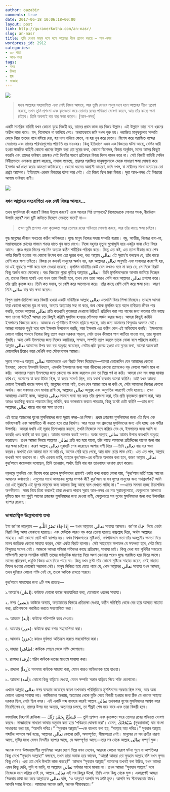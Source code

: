 ```yaml
---
author: oazabir
comments: true
date: 2017-06-18 10:06:18+00:00
layout: post
link: http://quranerkotha.com/an-nasr/
slug: an-nasr
title: তুমি দেখবে মানুষ দলে দলে আল্লাহর দীনে প্রবেশ করছে — আন-নসর
wordpress_id: 2912
categories:
- ৩০ পারা
- আন-নসর
tags:
- নসর
- বিজয়
- যুদ্ধ
- সাব্বাহা
---
```


![](http://quranerkotha.com/wp-content/uploads/2017/06/110.png)


<blockquote>যখন আল্লাহর সহযোগিতা এবং সেই বিজয় আসবে, আর তুমি দেখবে মানুষ দলে দলে আল্লাহর দীনে প্রবেশ করছে, তখন তুমি প্রশংসা এবং কৃতজ্ঞতা ভরে তোমার রবের পবিত্রতা ঘোষণা করবে, আর তাঁর কাছে ক্ষমা চাইবে। তিনি অবশ্যই বার বার ক্ষমা করেন। [আন-নসর]</blockquote>


একটি সামরিক বাহিনী যখন কোনো যুদ্ধে বিজয়ী হয়, তাদের প্রথম কাজ হয় বিজয় উল্লাস। এই উল্লাসে তারা নানা ধরনের অশ্লীল কাজ করে। মদ, বিনোদনে গা ভাসিয়ে দেয়। অন্যায়ভাবে জমি দখল শুরু হয়। পরাজিত মানুষগুলোর সম্পত্তি কেড়ে নিয়ে তাদের পথে বসিয়ে দেয়, হয় দাস বানিয়ে ফেলে, না হয় খুন করে ফেলে। বিশেষ করে পরাজিত পক্ষের নেতাদের এবং তাদের পরিবারগুলোর পরিণতি হয় ভয়ংকর। কিন্তু ইতিহাসে এমন এক বিজয়ের ঘটনা আছে, যেদিন জয়ী হওয়া সামরিক বাহিনী কোনো ধরনের উল্লাস করা তো দূরের কথা, কোনো বিনোদন, বিজয় অনুষ্ঠান, মদের আসর কিছুই করেনি এবং তাদের ভবিষ্যৎ প্রজন্মও সেই দিনটির স্মরণে প্রতিবছর বিজয় দিবস পালন করে না। সেই বিজয়ী বাহিনী সেদিন বিনীতভাবে এলাকায় প্রবেশ করেছে, নামাজ পড়েছে, তারপর পরাজিত মানুষগুলোকে ডেকে সাধারণ ক্ষমা ঘোষণা করে ইসলাম ধর্ম গ্রহণ করার আমন্ত্রণ জানিয়েছে। কোনো ধরনের আগ্রাসী আচরণ, জমি দখল, বা নারীদের সাথে অন্যায়ের তো প্রশ্নই আসেনা। ইতিহাসে এরকম বিজয়ের ঘটনা আর নেই। এই বিজয় ছিল মক্কা বিজয়। সুরা আন-নসর এই বিজয়ের আগাম ভবিষ্যৎ বাণী।<!-- more -->

![](http://quranerkotha.com/wp-content/uploads/2017/06/110_title.png)


### যখন আল্লাহর সহযোগিতা এবং সেই বিজয় আসবে...


তখন মুসলিমরা কী করবে? বিজয় উল্লাস করবে? একে অন্যের পিঠ চাপড়াবে? নিজেদেরকে সোনার পদক, বীরউত্তম উপাধি দেবে? লম্বা ছুটি কাটাতে বিদেশে বেড়াতে যাবে? না—


<blockquote>তখন তুমি প্রশংসা এবং কৃতজ্ঞতা ভরে তোমার রবের পবিত্রতা ঘোষণা করবে, আর তাঁর কাছে ক্ষমা চাইবে।</blockquote>


যুদ্ধ মানুষের জীবনে সবচেয়ে কঠিন অভিজ্ঞতা। যুদ্ধে মানুষ নিজের সহায় সম্পত্তি হারায়। বন্ধু, আত্মীয়, নিজের বাবা-মা, সন্তানদেরকে চোখের সামনে শত্রুর হাতে খুন হতে দেখে। নিজে বহুবার মৃত্যুর মুখোমুখি হয়ে একটুর জন্য বেঁচে ফিরে আসে। প্রচণ্ড গরমে দিনের পর দিন অত্যন্ত কঠিন শারীরিক পরিশ্রম করে। কিন্তু এত কষ্ট, এত ত্যাগ স্বীকার করে শেষ পর্যন্ত বিজয়ী হওয়ার পর কোনো উৎসব করা তো দূরের কথা, বরং আল্লাহ تعالى এই সূরাহ’য় বলছেন যে, তাঁর কাছে বেশি করে ক্ষমা চাইতে। বিজয় যে কখনই মানুষের অর্জন নয়, বরং আল্লাহর تعالى অনুমতি এবং সাহায্যর কারণেই হয়, তা এই সূরাহ’য় স্পষ্ট করে বলে দেওয়া হয়েছে। মুসলিম বাহিনীর কেউ যেন কখনও মনে না করে যে, সে নিজে বিরাট কিছু অর্জন করে ফেলেছে। বরং বিজয়ের পুরো কৃতিত্ব আল্লাহর تعالى। তিনি মুসলিমদেরকে আগাম জানিয়ে দিচ্ছেন যে, তাদের বিজয় হবেই এবং যখন তারা বিজয়ী হবে, তখন যেন তারা আরও বেশি করে আল্লাহর تعالى প্রশংসা করে। তাঁর প্রতি কৃতজ্ঞ হয়। তিনি কত মহান, তা বেশি করে আলোচনা করে। তাঁর কাছে বেশি বেশি করে ক্ষমা চায়। কারণ তিনি تعالى বার বার ক্ষমা করেন।

বিপুল ত্যাগ-তিতিক্ষা করে বিজয়ী হওয়া একটি বাহিনীকে আল্লাহ تعالى এতখানি বিনয় শিক্ষা দিচ্ছেন। তাহলে আমরা যারা কোনো ধরনের যুদ্ধ না করে, অন্যায় অত্যাচার সহ্য না করে, জন্ম থেকে মুসলিম হয়ে বহাল তবিয়তে জীবন পার করছি, তাদের আল্লাহর تعالى প্রতি কতখানি কৃতজ্ঞতা দেখানো উচিত? প্রতিদিন করা শত পাপের জন্য কতবার তাঁর কাছে ক্ষমা চাওয়া উচিত? আমরা তো কিছুই করিনি মুসলিম হওয়ার সৌভাগ্য অর্জন করার জন্য। আমরা কিছুই করিনি ইসলামের বিজয়ের জন্য। আজকে যে পৃথিবীতে ইসলাম ছড়িয়ে পড়ছে, তার জন্য আমাদের বিন্দুমাত্র অবদান নেই। আমরা আজকে শুধুই ঘরে বসে ইসলাম উপভোগ করছি, আর ইসলাম এত কঠিন কেন এই অভিযোগ করছি। ইসলামের কোনো দায়িত্ব পালনে নিজের কিছু ত্যাগ করার দরকার পড়লে, সেটা তখন কীভাবে পাশ কাটিয়ে যাওয়া যায়, তার সুযোগ খুঁজছি। অন্য কেউ ইসলামের জন্য নিজের ক্যারিয়ার, সম্মান, সম্পত্তি ত্যাগ করলে তাকে বোকা বলে পরিহাস করছি। আল্লাহ تعالى আমাদের উপর কত বড় অনুগ্রহ করেছেন, সেটার প্রতি কৃতজ্ঞ হওয়া তো দূরের কথা, আমরা অনেকেই কোনোদিন চিন্তাও করে দেখিনি কত সৌভাগ্যবান আমরা।

সূরাহ নসর-এ আল্লাহ تعالى আমাদেরকে এক বিরাট শিক্ষা দিয়েছেন—আমরা কোনোদিন যেন আমাদের কোনো ইবাদাত, কোনো ইসলামি উদ্যোগ, এমনকি ইসলামের জন্য সারা জীবনের কোনো ত্যাগকেও বড় কোনো অর্জন মনে না করি। আমাদের সন্তান ইসলামের জন্য কোনো বড় কাজ করলেও যেন তা নিয়ে গর্ব না করি। আমরা যেন সব সময় মাথায় রাখি যে, আমাদের যা করা উচিত ছিল, যা করার সামর্থ্য ছিল, তার যথার্থ ব্যবহার আমরা করিনি। তাই যখন আমরা কোনো ইসলামি কাজে সফল হই, মানুষের বাহবা পাই, তখন যেন আমরা মনে না করি যে, সেটা আমাদের নিজের কোনো অর্জন। বরং সবসময় যেন মাথায় রাখি যে, আল্লাহর تعالى অনুগ্রহ এবং অনুমতির কারণেই সেটা হয়েছে। তখন আমাদের একটাই কাজ, আল্লাহর تعالى সামনে মাথা নত করে তাঁর প্রশংসা করা, তাঁর প্রতি কৃতজ্ঞতা প্রকাশ করা, আর আরও কতকিছু করতে পারতাম কিন্তু করিনি, কত ভালভাবে করতে পারতাম, কিন্তু যথেষ্ট চেষ্টা করিনি —তার জন্য আল্লাহর تعالى কাছে বার বার ক্ষমা চাওয়া।
[^^৩]: 
এই হচ্ছে আজকের যুগের মুসলিমদের জন্য সূরাহ নসর-এর শিক্ষা। প্রথম প্রজন্মের মুসলিমদের জন্য এটা ছিল এক ভবিষ্যৎবাণী এবং আগামীতে কী করতে হবে তার নির্দেশ। আর পরের সব প্রজন্মের মুসলিমদের জন্য এটা হচ্ছে এক গভীর উপলব্ধি। আমরা যখনি এই সূরাহ তিলাওয়াত করবো, তখনি নিজেকে মনে করিয়ে দেব যে, ইসলামের জন্য আমি যা করেছি এবং করছি তা কত তুচ্ছ। আমার অবদান কতই নগণ্য। অথচ আল্লাহ تعالى আমার উপরে কতখানি অনুগ্রহ করেছেন। তখন আমরা বিনয়ে আল্লাহর تعالى প্রতি নত হয়ে যাবো, তাঁর কাছে আমাদের প্রতিদিনের পাপের জন্য বার বার ক্ষমা চাইবো। কারণ আল্লাহ تعالى সূরাহটি শেষ করেছেন আশার বাণী দিয়ে —তিনি تعالى বার বার ক্ষমা করেন। কখনই যেন আমরা মনে না করি যে, অনেক দেরি হয়ে গেছে, আর মাফ চেয়ে লাভ নেই। এত এত পাপ, আল্লাহ কখনই ক্ষমা করবেন না। যদি এরকম ভাবি, তাহলে কুর‘আন-এর বাণীকে অপমান করা হবে, কারণ আল্লাহ تعالى কুর‘আনে কয়েকবার বলেছেন, তিনি তাওয়াব, অর্থাৎ তিনি বার বার তাওবাহর দরখাস্ত গ্রহণ করেন।

নড়বড়ে মুসলিম এবং বিশেষ করে প্রাক্তন মুসলিমদের প্রায়শই একটা কথা বলতে শোনা যায়, “কুর‘আন ভর্তি হচ্ছে আগের আমলের কথাবার্তা। এগুলোর সাথে আজকের যুগের সম্পর্ক কী? কুর‘আন না সব যুগের মানুষের জন্য পথপ্রদর্শক? আমি তো এই সূরাহ’য় এই যুগের মানুষের জন্য কাজের কিছু আছে বলে দেখতে পাচ্ছি না।” —এদের সমস্যা হচ্ছে চিন্তাশক্তির অগভীরতা। সময় নিয়ে চিন্তা করলেই তারা দেখতে পারবে সূরাহ আন-নসর এর মত সূরাহগুলোতে, যেগুলোকে আপতত দৃষ্টিতে মনে হয় শুধুই আগের প্রজন্মের মুসলিমদের জন্য দেওয়া বাণী, সেগুলোতে সব যুগের মুসলিমদের জন্য কত উপলব্ধির ব্যাপার রয়েছে।


### ভাষাতাত্ত্বিক উল্লেখযোগ্য তথ্য


ইযা জা'আ নাস্রুল্লাহ — إِذَا جَاءَ نَصْرُ اللَّـهِ — যখন আল্লাহর تعالى সাহায্য আসবে। জা'আ جَاءَ  দিয়ে একটা বিরাট কিছু আসা বোঝানো হয়েছে। এবং সেটাকে আরও বড় করে তোলা হয়েছে নাস্রুল্লাহ দিয়ে, অর্থাৎ আল্লাহর সাহায্য। এটা কোনো ছোট খাট ব্যাপার নয়। যখন বিশ্বজগতের সৃষ্টিকর্তা, সর্বশক্তিমান সত্তা তাঁর অকল্পনীয় ক্ষমতা দিয়ে মানব জাতিকে কোনো সাহায্য করেন, সেটা একটা বিরাট ব্যাপার। সেই সাহায্যের ফলাফল যে সফলতা হবে, সেটা নিয়ে বিন্দুমাত্র সন্দেহ নেই। আজকে আমরা পশ্চিমা শক্তিদের কাছে প্রতিরক্ষা, সাহায্য চাই। কিন্তু দেখা যায় পৃথিবীর সবচেয়ে শক্তিশালী দেশের সামরিক বাহিনী তাদের সর্বাধুনিক মারণাস্ত্র নিয়ে অংশ নেওয়ার পরেও যুদ্ধে পরাজিত হয়ে ফিরে আসে। তাদের প্রতিরক্ষা, প্রযুক্তি বিজয় এনে দিতে পারে না। কিন্তু যখন স্রস্টা তাঁর কোনো সৃষ্টিকে সাহায্য করেন, সেই সাহায্য বিফল হওয়ার কোনোই সম্ভাবনা নেই। মানুষ নিশ্চিত হয়ে যেতে পারে যে, খোদ আল্লাহর تعالى সাহায্য যখন আসবে, তখন দুনিয়ার কোনো শক্তি নেই যে, তাকে আটকে রাখতে পারবে।

কুর‘আনে সাহায্যের জন্য ৯টি শব্দ রয়েছে—

১.আআ'ন (اعان): কাউকে কোনো কাজে সহযোগিতা করা, যেকোনো ধরনের সাহায্য।

২. নসর (نصر): কাউকে অন্যায়, অত্যাচারের বিরুদ্ধে প্রতিরক্ষা দেওয়া, কঠিন পরিস্থিতি থেকে বের হয়ে আসতে সাহায্য করা, প্রতিপক্ষকে পরাজিত করতে সহযোগিতা করা।

৩. আয়য়াদ (أيد): কাউকে শক্তিশালি করে দেওয়া।

৪. আযযার (عزر): কাউকে শ্রদ্ধা বশত সহযোগিতা করা।

৫. আযযায (عزز): কারও দুর্বলতা অতিক্রম করতে সহযোগিতা করা।

৬. যাহারা (ظاهر): কাউকে পেছন থেকে শক্তি জোগানো।

৭. রাফাদা (رفد): গরিব কাউকে দানের মাধ্যমে সাহায্য করা।

৮. রাদাআ (ردأ): সবসময় কাউকে সাহায্য করা, যেমন কারও অভিভাবক হয়ে যাওয়া।

৯. আমাদ্দা (أمد): কোনো কিছু বাড়িয়ে দেওয়া, যেমন সম্পত্তি সন্তান বাড়িয়ে দিয়ে শক্তি জোগানো।

এখানে আল্লাহ تعالى নসর ব্যবহার করেছেন কারণ তখনকার পরিস্থিতিতে মুসলিমদের দরকার ছিল নসর, আর অন্য কোনো ধরনের সাহায্য নয়। কাফিরদের অন্যায়, অত্যাচার থেকে মুক্তি পেয়ে বিজয়ী হওয়ার জন্য ঠিক যে ধরনের সাহায্য দরকার ছিল, সেটা ছিল নসর। এই একটি শব্দ ব্যবহার করেই আল্লাহ تعالى তখনকার যুগের মুসলিমদের আশ্বস্ত করে দিয়েছিলেন যে, তাদের উপর যত অন্যায়, অত্যাচার চলছে, তা শীঘ্রই শেষ হয়ে যাবে এবং তারা বিজয়ী হবে।

ফাসাব্বিহ বিহামদি রাব্বিকা — فَسَبِّحْ بِحَمْدِ رَبِّكَ — তুমি প্রশংসা এবং কৃতজ্ঞতা ভরে তোমার রবের পবিত্রতা ঘোষণা করবে। সাব্বাহাকে সাধারণ ভাষায় অনুবাদ করা হয়ে ‘পবিত্রতা ঘোষণা করা’। যেমন, سُبْحَانَكَ (সুবহানাকা) যার বাংলা সাধারণত করা হয়, “আপনি পবিত্র।” “সুবহান আল্লাহ”—কে বাংলায় বলা হয়, “আল্লাহ মহা পবিত্র।” সুবহান আল্লাহ শব্দটির আসলে অর্থ হচ্ছে, আল্লাহর تعالى কোনো ত্রুটি, অসম্পূর্ণতা, সীমাবদ্ধতা নেই। মানুষের যে সব ত্রুটির ধারণা আছে, সৃষ্টির মধ্যে যেসব নিন্দনীয় ব্যাপার আছে, যে অসম্পূর্ণতা আছে—তার সব থেকে আল্লাহ تعالى সম্পূর্ণ মুক্ত।
[^^৭]: 
অনেক সময় উপমহাদেশীয় মুসলিমরা আরব দেশে গিয়ে যখন দেখেন, আরবরা কোনো খারাপ ঘটনা শুনে বা আপত্তিকর কিছু দেখে “সুবহান আল্লাহ!” বলছেন, তখন তারা অবাক হয়ে ভাবেন, “আরে! আমরা তো সুবহান আল্লাহ বলি যখন সুন্দর কিছু দেখি। এরা তো দেখি উলটো কাজ করছে!”  আসলে “সুবহান আল্লাহ” আমাদের তখনই বলা উচিত, যখন আমরা এমন কিছু দেখি, শুনি বা ভাবি, যা আল্লাহর تعالى মর্যাদার সাথে মানায় না। তখন আমরা “সুবহান আল্লাহ” বলে নিজেকে মনে করিয়ে দেই যে, আল্লাহ تعالى এই সব কিছুর ঊর্ধ্বে, তিনি এসব কিছু থেকে মুক্ত। একারণেই আমরা সিজদায় মাথা নত করে আল্লাহকে تعالى বলি, “ও আল্লাহ! আপনি সব ত্রুটি মুক্ত। আপনি সব সীমাবদ্ধতার উর্ধে। আপনি সবার উপরে। আমাদের অনেক ত্রুটি, অনেক সীমাবদ্ধতা।”


[^১]: বাইয়িনাহ এর কু’রআনের তাফসীর। 
[^২]: ম্যাসেজ অফ দা কু’রআন — মুহাম্মাদ আসাদ। 
[^৩]: তাফহিমুল কু’রআন — মাওলানা মাওদুদি। 
[^৪]: মা’রিফুল কু’রআন — মুফতি শাফি উসমানী। 
[^৫]: মুহাম্মাদ মোহার আলি — A Word for Word Meaning of The Quran 
[^৬]: সৈয়দ কুতব — In the Shade of the Quran 
[^৭]: তাদাব্বুরে কু’রআন - আমিন আহসান ইসলাহি। 
[^৮]: তাফসিরে তাওযীহুল কু’রআন — মুফতি তাক্বি উসমানী। 
[^৯]: বায়ান আল কু’রআন — ড: ইসরার আহমেদ। 
[^১০]: তাফসীর উল কু’রআন — মাওলানা আব্দুল মাজিদ দারিয়াবাদি 
[^১১]: কু’রআন তাফসীর — আব্দুর রাহিম আস-সারানবি 
[^১২]: আত-তাবারি-এর তাফসীরের অনুবাদ। 
[^১৩]: তাফসির ইবন আব্বাস। 
[^১৪]: তাফসির আল কুরতুবি। 
[^১৫]: তাফসির আল জালালাইন। 
[^১৬]: লুঘাতুল কুরআন — গুলাম আহমেদ পারভেজ। 
[^১৭]: তাফসীর আহসানুল বায়ান — ইসলামিক সেন্টার, আল-মাজমাআহ, সউদি আরব 
[^১৮]: কু’রআনুল কারীম - বাংলা অনুবাদ ও সংক্ষিপ্ত তাফসীর — বাদশাহ ফাহাদ কু’রআন মুদ্রণ কমপ্লেক্স। 
[^১৯]: তাফসির আল-কাবির। 
[^২০]: তাফসির আল-কাশ্‌শাফ।

